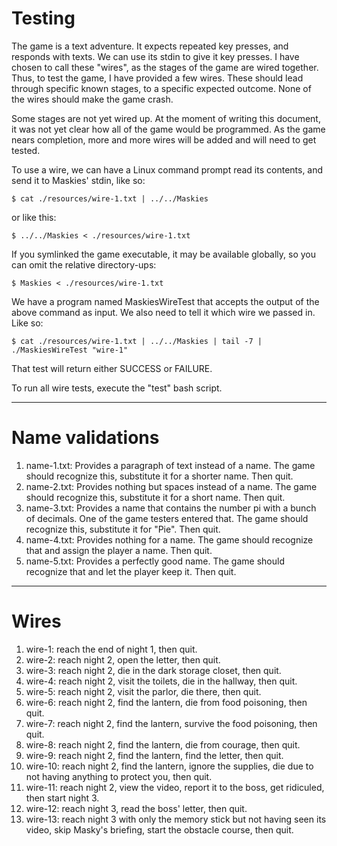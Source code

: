 # Testing  
  
The game is a text adventure. It expects repeated key presses, and responds with texts. We can use its stdin to give it key presses. I have chosen to call these "wires", as the stages of the game are wired together. Thus, to test the game, I have provided a few wires. These should lead through specific known stages, to a specific expected outcome. None of the wires should make the game crash.  
  
Some stages are not yet wired up. At the moment of writing this document, it was not yet clear how all of the game would be programmed. As the game nears completion, more and more wires will be added and will need to get tested.  
  
To use a wire, we can have a Linux command prompt read its contents, and send it to Maskies' stdin, like so:  
  
```bash:
$ cat ./resources/wire-1.txt | ../../Maskies  
```  
  
or like this:  
```bash:  
$ ../../Maskies < ./resources/wire-1.txt  
```  

If you symlinked the game executable, it may be available globally, so you can omit the relative directory-ups:  
```bash:  
$ Maskies < ./resources/wire-1.txt  
```  
  
We have a program named MaskiesWireTest that accepts the output of the above command as input. We also need to tell it which wire we passed in. Like so:

```bash:
$ cat ./resources/wire-1.txt | ../../Maskies | tail -7 | ./MaskiesWireTest "wire-1"  
```

That test will return either SUCCESS or FAILURE.

To run all wire tests, execute the "test" bash script. 
  
---

# Name validations

1. name-1.txt: Provides a paragraph of text instead of  a name. The game should recognize this, substitute it for a shorter name. Then quit.
2. name-2.txt: Provides nothing but spaces instead of a name. The game should recognize this, substitute it for a short name. Then quit.
3. name-3.txt: Provides a name that contains the number pi with a bunch of decimals. One of the game testers entered that. The game should recognize this, substitute it for "Pie". Then quit.
4. name-4.txt: Provides nothing for a name. The game should recognize that and assign the player a name. Then quit.
5. name-5.txt: Provides a perfectly good name. The game should recognize that and let the player keep it. Then quit.

---  

# Wires  
  
1. wire-1: reach the end of night 1, then quit. 
2. wire-2: reach night 2, open the letter, then quit.
3. wire-3: reach night 2, die in the dark storage closet, then quit.
4. wire-4: reach night 2, visit the toilets, die in the hallway, then quit.
5. wire-5: reach night 2, visit the parlor, die there, then quit.
6. wire-6: reach night 2, find the lantern, die from food poisoning, then quit.
7. wire-7: reach night 2, find the lantern, survive the food poisoning, then quit.
8. wire-8: reach night 2, find the lantern, die from courage, then quit.
9. wire-9: reach night 2, find the lantern, find the letter, then quit.
10. wire-10: reach night 2, find the lantern, ignore the supplies, die due to not having anything to protect you, then quit.
11. wire-11: reach night 2, view the video, report it to the boss, get ridiculed, then start night 3.
12. wire-12: reach night 3, read the boss' letter, then quit.
13. wire-13: reach night 3 with only the memory stick but not having seen its video, skip Masky's briefing, start the obstacle course, then quit.
